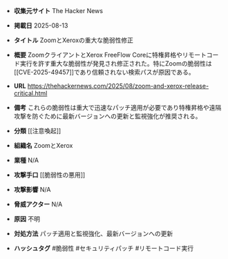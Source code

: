 - **収集元サイト**
The Hacker News

- **掲載日**
2025-08-13

- **タイトル**
ZoomとXeroxの重大な脆弱性修正

- **概要**
ZoomクライアントとXerox FreeFlow Coreに特権昇格やリモートコード実行を許す重大な脆弱性が発見され修正された。特にZoomの脆弱性は[[CVE-2025-49457]]であり信頼されない検索パスが原因である。

- **URL**
https://thehackernews.com/2025/08/zoom-and-xerox-release-critical.html

- **備考**
これらの脆弱性は重大で迅速なパッチ適用が必要であり特権昇格や遠隔攻撃を防ぐために最新バージョンへの更新と監視強化が推奨される。

- **分類**
[[注意喚起]]

- **組織名**
ZoomとXerox

- **業種**
N/A

- **攻撃手口**
[[脆弱性の悪用]]

- **攻撃影響**
N/A

- **脅威アクター**
N/A

- **原因**
不明

- **対処方法**
パッチ適用と監視強化、最新バージョンへの更新

- **ハッシュタグ**
#脆弱性 #セキュリティパッチ #リモートコード実行
